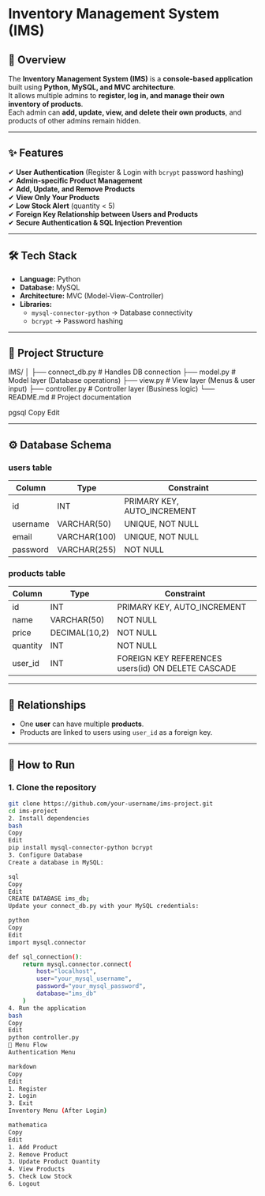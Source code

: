 # **Inventory Management System (IMS)**

## **📌 Overview**
The **Inventory Management System (IMS)** is a **console-based application** built using **Python, MySQL, and MVC architecture**.  
It allows multiple admins to **register, log in, and manage their own inventory of products**.  
Each admin can **add, update, view, and delete their own products**, and products of other admins remain hidden.

---

## **✨ Features**
✔ **User Authentication** (Register & Login with `bcrypt` password hashing)  
✔ **Admin-specific Product Management**  
✔ **Add, Update, and Remove Products**  
✔ **View Only Your Products**  
✔ **Low Stock Alert** (quantity < 5)  
✔ **Foreign Key Relationship between Users and Products**  
✔ **Secure Authentication & SQL Injection Prevention**  

---

## **🛠 Tech Stack**
- **Language:** Python  
- **Database:** MySQL  
- **Architecture:** MVC (Model-View-Controller)  
- **Libraries:**  
  - `mysql-connector-python` → Database connectivity  
  - `bcrypt` → Password hashing  

---

## **📂 Project Structure**
IMS/
│
├── connect_db.py # Handles DB connection
├── model.py # Model layer (Database operations)
├── view.py # View layer (Menus & user input)
├── controller.py # Controller layer (Business logic)
└── README.md # Project documentation

pgsql
Copy
Edit

---

## **⚙️ Database Schema**
### **users table**
| Column    | Type          | Constraint                |
|-----------|---------------|---------------------------|
| id        | INT           | PRIMARY KEY, AUTO_INCREMENT |
| username  | VARCHAR(50)   | UNIQUE, NOT NULL         |
| email     | VARCHAR(100)  | UNIQUE, NOT NULL         |
| password  | VARCHAR(255)  | NOT NULL                |

### **products table**
| Column    | Type           | Constraint                            |
|-----------|---------------|--------------------------------------|
| id        | INT           | PRIMARY KEY, AUTO_INCREMENT         |
| name      | VARCHAR(50)   | NOT NULL                            |
| price     | DECIMAL(10,2) | NOT NULL                            |
| quantity  | INT           | NOT NULL                            |
| user_id   | INT           | FOREIGN KEY REFERENCES users(id) ON DELETE CASCADE |

---

## **🔗 Relationships**
- One **user** can have multiple **products**.
- Products are linked to users using `user_id` as a foreign key.

---

## **🚀 How to Run**
### **1. Clone the repository**
```bash
git clone https://github.com/your-username/ims-project.git
cd ims-project
2. Install dependencies
bash
Copy
Edit
pip install mysql-connector-python bcrypt
3. Configure Database
Create a database in MySQL:

sql
Copy
Edit
CREATE DATABASE ims_db;
Update your connect_db.py with your MySQL credentials:

python
Copy
Edit
import mysql.connector

def sql_connection():
    return mysql.connector.connect(
        host="localhost",
        user="your_mysql_username",
        password="your_mysql_password",
        database="ims_db"
    )
4. Run the application
bash
Copy
Edit
python controller.py
📜 Menu Flow
Authentication Menu

markdown
Copy
Edit
1. Register
2. Login
3. Exit
Inventory Menu (After Login)

mathematica
Copy
Edit
1. Add Product
2. Remove Product
3. Update Product Quantity
4. View Products
5. Check Low Stock
6. Logout
